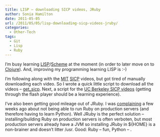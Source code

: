 ```yaml
---
title: LISP – downloading SICP videos, JRuby
author: Sonia Hamilton
date: 2011-05-05
url: /2011/05/05/lisp-downloading-sicp-videos-jruby/
categories:
  - Other-Tech
tags:
  - Git
  - Lisp
  - Ruby
---
```

I&#8217;m busy learning [LISP][1]/[Scheme][2] at the moment (in order to later move on to [Clojure][3]). And, improving my programming learning LISP is :-)

I&#8217;m following along with the [MIT][4] [SICP][5] videos, but got tired of manually downloading each video. So I wrote a quick little script to download all the videos &#8211; [get_sicp][6]. Next, a script for the [UC Berkeley SICP videos][7] (getting through the flash player should be a learning experience).

I&#8217;ve also been getting good mileage out of JRuby. I was [complaining][8] a few weeks ago about not being able to run Ruby on production servers (and therefore having to learn Python). Well JRuby is the perfect solution &#8211; installing/building Ruby on production servers is often verboten, but most production servers already have a JVM so installing JRuby in ${HOME} is a non-brainer and doesn&#8217;t litter /usr. Good: Ruby &#8211; fun, Python &#8211; <snore>.

 [1]: http://en.wikipedia.org/wiki/Lisp_%28programming_language%29
 [2]: http://en.wikipedia.org/wiki/Scheme_%28programming_language%29
 [3]: http://clojure.org/
 [4]: http://mitpress.mit.edu/sicp/
 [5]: http://en.wikipedia.org/wiki/Structure_and_Interpretation_of_Computer_Programs
 [6]: https://github.com/soniah/get_sicp
 [7]: http://inst.eecs.berkeley.edu/~cs61a/sp11/
 [8]: http://blog.snowfrog.net/2011/03/27/lisp-and-python/
